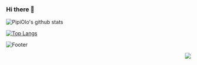 ### Hi there 👋

<!--
**Pipi-Olo/Pipi-Olo** is a ✨ _special_ ✨ repository because its `README.md` (this file) appears on your GitHub profile.

Here are some ideas to get you started:

- 🔭 I’m currently working on ...
- 🌱 I’m currently learning ...
- 👯 I’m looking to collaborate on ...
- 🤔 I’m looking for help with ...
- 💬 Ask me about ...
- 📫 How to reach me: ...
- 😄 Pronouns: ...
- ⚡ Fun fact: ...
-->

![PipiOlo's github stats](https://github-readme-stats.vercel.app/api?username=Pipi-Olo&show_icons=true&theme=merko)

[![Top Langs](https://github-readme-stats.vercel.app/api/top-langs/?username=Pipi-Olo)](https://github.com/Pipi-Olo/github-readme-stats)

![Footer](https://capsule-render.vercel.app/api?type=waving&color=auto&height=200&section=footer)

<img align="right" src="https://github-readme-stats.vercel.app/api/top-langs/?username=seondal&theme=dracula&exclude_repo=Computer-Science-Engineering&layout=compact&langs_count=10"/>
